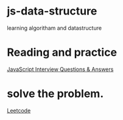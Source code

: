 # js-data-structure

learning algoritham and datastructure

# Reading and practice

[JavaScript Interview Questions & Answers](https://github.com/sudheerj/javascript-interview-questions)

# solve the problem.

[Leetcode](https://leetcode.com/)
